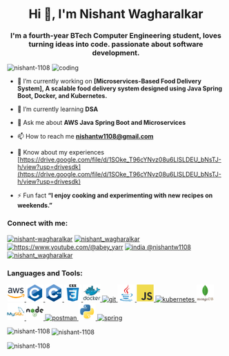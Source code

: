 
<h1 align="center">Hi 👋, I'm Nishant Wagharalkar</h1>
<h3 align="center">I'm a fourth-year BTech Computer Engineering student, loves turning ideas into code. passionate about software development.</h3>

<img align="right" alt="coding" width="400" src="https://i.giphy.com/media/v1.Y2lkPTc5MGI3NjExY3BnZ2RpaWgxenFjbjByOXFwZ24xd2M2YmVlcjN5Z255dGlzanp1ayZlcD12MV9pbnRlcm5hbF9naWZfYnlfaWQmY3Q9Zw/zOvBKUUEERdNm/giphy.gif">

<p align="left"> <img src="https://komarev.com/ghpvc/?username=nishant-1108&label=Profile%20views&color=0e75b6&style=flat" alt="nishant-1108" /> </p>


- 🔭 I’m currently working on **[Microservices-Based Food Delivery System], A scalable food delivery system designed using Java Spring Boot, Docker, and Kubernetes.**

- 🌱 I’m currently learning **DSA**

- 💬 Ask me about **AWS Java Spring Boot and Microservices**

- 📫 How to reach me **nishantw1108@gmail.com**

- 📄 Know about my experiences [https://drive.google.com/file/d/1SOke_T96cYNvz08u6LlSLDEU_bNsTJ-h/view?usp=drivesdk](https://drive.google.com/file/d/1SOke_T96cYNvz08u6LlSLDEU_bNsTJ-h/view?usp=drivesdk)

- ⚡ Fun fact **“I enjoy cooking and experimenting with new recipes on weekends.”**

<h3 align="left">Connect with me:</h3>
<p align="left">
<a href="https://linkedin.com/in/nishant-wagharalkar" target="blank"><img align="center" src="https://raw.githubusercontent.com/rahuldkjain/github-profile-readme-generator/master/src/images/icons/Social/linked-in-alt.svg" alt="nishant-wagharalkar" height="30" width="40" /></a>
<a href="https://instagram.com/nishant_wagharalkar" target="blank"><img align="center" src="https://raw.githubusercontent.com/rahuldkjain/github-profile-readme-generator/master/src/images/icons/Social/instagram.svg" alt="nishant_wagharalkar" height="30" width="40" /></a>
<a href="https://www.youtube.com/c/https://www.youtube.com/@abey_yarr" target="blank"><img align="center" src="https://raw.githubusercontent.com/rahuldkjain/github-profile-readme-generator/master/src/images/icons/Social/youtube.svg" alt="https://www.youtube.com/@abey_yarr" height="30" width="40" /></a>
<a href="https://www.hackerrank.com/india @nishantw1108" target="blank"><img align="center" src="https://raw.githubusercontent.com/rahuldkjain/github-profile-readme-generator/master/src/images/icons/Social/hackerrank.svg" alt="india @nishantw1108" height="30" width="40" /></a>
<a href="https://www.leetcode.com/nishant_wagharalkar" target="blank"><img align="center" src="https://raw.githubusercontent.com/rahuldkjain/github-profile-readme-generator/master/src/images/icons/Social/leet-code.svg" alt="nishant_wagharalkar" height="30" width="40" /></a>
</p>

<h3 align="left">Languages and Tools:</h3>
<p align="left"> <a href="https://aws.amazon.com" target="_blank" rel="noreferrer"> <img src="https://raw.githubusercontent.com/devicons/devicon/master/icons/amazonwebservices/amazonwebservices-original-wordmark.svg" alt="aws" width="40" height="40"/> </a> <a href="https://www.cprogramming.com/" target="_blank" rel="noreferrer"> <img src="https://raw.githubusercontent.com/devicons/devicon/master/icons/c/c-original.svg" alt="c" width="40" height="40"/> </a> <a href="https://www.w3schools.com/cpp/" target="_blank" rel="noreferrer"> <img src="https://raw.githubusercontent.com/devicons/devicon/master/icons/cplusplus/cplusplus-original.svg" alt="cplusplus" width="40" height="40"/> </a> <a href="https://www.w3schools.com/css/" target="_blank" rel="noreferrer"> <img src="https://raw.githubusercontent.com/devicons/devicon/master/icons/css3/css3-original-wordmark.svg" alt="css3" width="40" height="40"/> </a> <a href="https://www.docker.com/" target="_blank" rel="noreferrer"> <img src="https://raw.githubusercontent.com/devicons/devicon/master/icons/docker/docker-original-wordmark.svg" alt="docker" width="40" height="40"/> </a> <a href="https://git-scm.com/" target="_blank" rel="noreferrer"> <img src="https://www.vectorlogo.zone/logos/git-scm/git-scm-icon.svg" alt="git" width="40" height="40"/> </a> <a href="https://www.java.com" target="_blank" rel="noreferrer"> <img src="https://raw.githubusercontent.com/devicons/devicon/master/icons/java/java-original.svg" alt="java" width="40" height="40"/> </a> <a href="https://developer.mozilla.org/en-US/docs/Web/JavaScript" target="_blank" rel="noreferrer"> <img src="https://raw.githubusercontent.com/devicons/devicon/master/icons/javascript/javascript-original.svg" alt="javascript" width="40" height="40"/> </a> <a href="https://kubernetes.io" target="_blank" rel="noreferrer"> <img src="https://www.vectorlogo.zone/logos/kubernetes/kubernetes-icon.svg" alt="kubernetes" width="40" height="40"/> </a> <a href="https://www.mongodb.com/" target="_blank" rel="noreferrer"> <img src="https://raw.githubusercontent.com/devicons/devicon/master/icons/mongodb/mongodb-original-wordmark.svg" alt="mongodb" width="40" height="40"/> </a> <a href="https://www.mysql.com/" target="_blank" rel="noreferrer"> <img src="https://raw.githubusercontent.com/devicons/devicon/master/icons/mysql/mysql-original-wordmark.svg" alt="mysql" width="40" height="40"/> </a> <a href="https://nodejs.org" target="_blank" rel="noreferrer"> <img src="https://raw.githubusercontent.com/devicons/devicon/master/icons/nodejs/nodejs-original-wordmark.svg" alt="nodejs" width="40" height="40"/> </a> <a href="https://postman.com" target="_blank" rel="noreferrer"> <img src="https://www.vectorlogo.zone/logos/getpostman/getpostman-icon.svg" alt="postman" width="40" height="40"/> </a> <a href="https://www.python.org" target="_blank" rel="noreferrer"> <img src="https://raw.githubusercontent.com/devicons/devicon/master/icons/python/python-original.svg" alt="python" width="40" height="40"/> </a> <a href="https://spring.io/" target="_blank" rel="noreferrer"> <img src="https://www.vectorlogo.zone/logos/springio/springio-icon.svg" alt="spring" width="40" height="40"/> </a> </p>

<p><img align="left" src="https://github-readme-stats.vercel.app/api/top-langs?username=nishant-1108&show_icons=true&locale=en&layout=compact" alt="nishant-1108" /></p>

<p>&nbsp;<img align="center" src="https://github-readme-stats.vercel.app/api?username=nishant-1108&show_icons=true&locale=en" alt="nishant-1108" /></p>

<p><img align="center" src="https://github-readme-streak-stats.herokuapp.com/?user=nishant-1108&" alt="nishant-1108" /></p>
